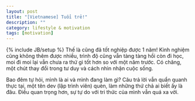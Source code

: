 ```yaml
---
layout: post
title: "[Vietnamese] Tuổi trẻ!"
description: ""
category: lifestyle & motivation 
tags: [motivation]
---
```

{% include JB/setup %}
Thế là cũng đã tốt nghiệp được 1 năm! Kinh nghiệm cũng không thêm được nhiều, trình độ cũng vẫn tàng tàng hồi còn đi học, moi đi moi lại vẫn chưa ra thứ gì tốt hơn so với một năm trước. Có chăng, một chút thay đổi trong tư duy và cách nhìn nhận cuộc sống.

Bao đêm tự hỏi, mình là ai và mình đang làm gì? Câu trả lời vẫn quẩn quanh thực tại, một tên dev (lập trình viên) quèn, làm những thứ chả ai biết ấy là đâu. Điều quan trọng hơn, sự tự do với tri thức của mình vẫn quá xa vời.
